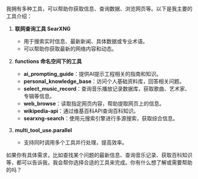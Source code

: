 我拥有多种工具，可以帮助你获取信息、查询数据、浏览网页等。以下是我主要的工具介绍：

1. **联网查询工具 SearXNG**  
   - 用于搜索实时信息、最新新闻、具体数据或专业术语。  
   - 可以帮助你获取最新的网络内容和动态。

2. **functions 命名空间下的工具**  
   - **ai_prompting_guide**：提供AI提示工程相关的指南和知识。  
   - **personal_knowledge_base**：访问个人基础资料库，回答相关问题。  
   - **select_music_record**：查询音乐播放记录数据库，获取歌曲、艺术家、专辑等信息。  
   - **web_browse**：读取指定网页内容，帮助提取网页上的信息。  
   - **wikipedia-api**：通过维基百科API查询百科知识。  
   - **searxng-search**：使用元搜索引擎进行多源搜索，获取综合信息。

3. **multi_tool_use.parallel**  
   - 支持同时调用多个工具并行处理，提高效率。

如果你有具体需求，比如查找某个问题的最新信息、查询音乐记录、获取百科知识等，都可以告诉我，我会帮你选择合适的工具来完成。你有什么想了解或需要帮助的吗？